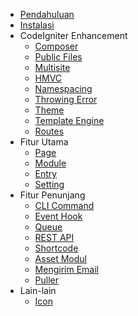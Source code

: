 * [Pendahuluan](README.md)
* [Instalasi](Instalasi.md)
* CodeIgniter Enhancement
  * [Composer](Composer.md)
  * [Public Files](Public-Files.md)
  * [Multisite](Multisite.md)
  * [HMVC](hmvc.md)
  * [Namespacing](Namespacing.md)
  * [Throwing Error](Throw-Error.md)
  * [Theme](Membuat-Tema.md)
  * [Template Engine](Latte-Templating.md)
  * [Routes](Route.md)
* Fitur Utama
  * [Page](Konsep-Page.md)
  * [Module](Membuat-Modul.md)
  * [Entry](Membuat-Entry.md)
  * [Setting](Setting.md)
* Fitur Penunjang
  * [CLI Command](CLI-Command.md)
  * [Event Hook](Event-Hook.md)
  * [Queue](Queue.md)
  * [REST API](REST-API.md)
  * [Shortcode](Shortcode.md)
  * [Asset Modul](Asset-Modul.md)
  * [Mengirim Email](Mengirim-Email.md)
  * [Puller](Puller.md)
* Lain-lain
  * [Icon](Icon.md)